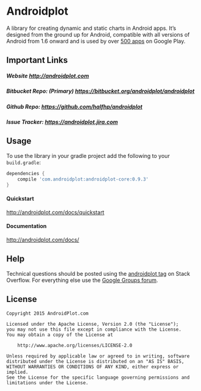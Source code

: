 # Androidplot
A library for creating dynamic and static charts in Android apps. It’s designed from the ground up for Android, compatible with all versions of Android from 1.6 onward and is used by over [500 apps](http://www.appbrain.com/stats/libraries/details/androidplot/androidplot) on Google Play.

## Important Links
##### Website http://androidplot.com
##### Bitbucket Repo: (Primary) https://bitbucket.org/androidplot/androidplot
##### Github Repo: https://github.com/halfhp/androidplot
##### Issue Tracker: https://androidplot.jira.com

## Usage
To use the library in your gradle project add the following to your `build.gradle`:

```groovy
dependencies {
    compile 'com.androidplot:androidplot-core:0.9.3'
}
```

#### Quickstart
http://androidplot.com/docs/quickstart

#### Documentation
http://androidplot.com/docs/

## Help
Technical questions should be posted using the [androidplot tag](http://stackoverflow.com/questions/tagged/androidplot) on Stack Overflow.  For everything else use the [Google Groups forum](https://groups.google.com/d/forum/androidplot).

## License
    Copyright 2015 AndroidPlot.com

    Licensed under the Apache License, Version 2.0 (the "License");
    you may not use this file except in compliance with the License.
    You may obtain a copy of the License at

        http://www.apache.org/licenses/LICENSE-2.0

    Unless required by applicable law or agreed to in writing, software
    distributed under the License is distributed on an "AS IS" BASIS,
    WITHOUT WARRANTIES OR CONDITIONS OF ANY KIND, either express or implied.
    See the License for the specific language governing permissions and
    limitations under the License.
